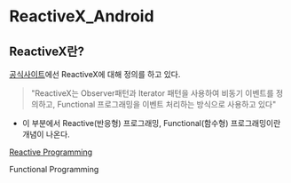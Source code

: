 # ReactiveX_Android

## ReactiveX란?

[공식사이트](http://reactivex.io/)에선 ReactiveX에 대해 정의를 하고 있다.


> "ReactiveX는 Observer패턴과 Iterator 패턴을 사용하여 비동기 이벤트를 정의하고, Functional 프로그래밍을 이벤트 처리하는 방식으로 사용하고 있다"

- 이 부분에서 Reactive(반응형) 프로그래밍, Functional(함수형) 프로그래밍이란 개념이 나온다.

[  Reactive Programming](https://pepper-warrior-4ce.notion.site/Reactive-Programming-5304e5bb75c44316822b9eda348da6b6)

  Functional Programming
